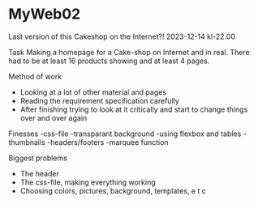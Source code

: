 # MyWeb02

Last version  of this Cakeshop on the Internet?! 2023-12-14 kl-22.00

Task
Making a homepage for a Cake-shop on Internet and in real. There had to be at least 16 products showing and at least 4 pages.

Method of work
- Looking at a lot of other material and pages
- Reading the requirement specification carefully
- After finishing trying to look at it critically and start to change things over and over again

Finesses
-css-file
-transparant background 
-using flexbox and tables
-thumbnails
-headers/footers
-marquee function

Biggest problems
- The header
- The css-file, making everything working
- Choosing colors, pictures, background, templates, e t c
